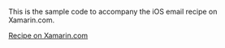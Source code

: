 This is the sample code to accompany the iOS email recipe on Xamarin.com.

[Recipe on Xamarin.com](http://localhost:8080/recipes/ios/shared_resources/email/send_an_email/)
